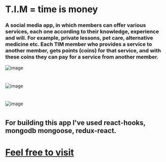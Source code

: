 # T.I.M = time is money 

### A social media app, in which members can offer various services, each one according to their knowledge, experience and will. For example, private lessons, pet care, alternative medicine etc. Each TIM member who provides a service to another member, gets points (coins) for that service, and with these coins they can pay for a service from another member.
![image](https://user-images.githubusercontent.com/63636407/150979994-fbeb7686-fd9a-48ba-ad28-d1fdaf5a12cb.png)
#
![image](https://user-images.githubusercontent.com/63636407/154819238-65ea6b7e-6533-4276-9aa5-36252ea86c8a.png)
#
![image](https://user-images.githubusercontent.com/63636407/154819376-543ec8b9-4dad-4114-9163-e02d5dcd4d3f.png)
#
## For building this app I've used react-hooks, mongodb mongoose, redux-react.



# [Feel free to visit](https://lit-reaches-28505.herokuapp.com/userProfile/60f422de2a00800c3c3dd261)
